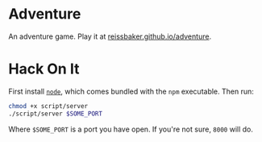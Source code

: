 # Adventure

An adventure game. Play it at
[reissbaker.github.io/adventure](http://reissbaker.github.io/adventure).


# Hack On It

First install [`node`](http://nodejs.org), which comes bundled with the `npm`
executable. Then run:

```bash
chmod +x script/server
./script/server $SOME_PORT
```

Where `$SOME_PORT` is a port you have open. If you're not sure, `8000` will do.
